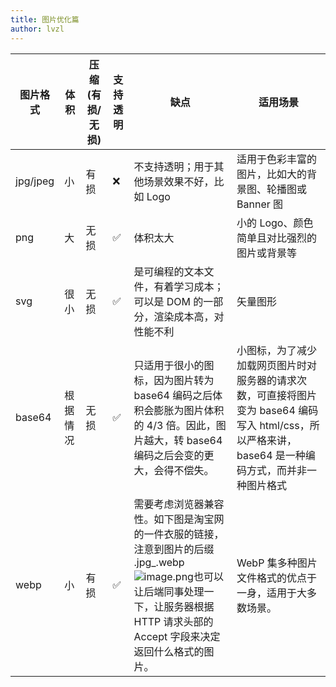 ```yaml
---
title: 图片优化篇
author: lvzl
---
```


| 图片格式 | 体积     | 压缩(有损/无损) | 支持透明 | 缺点                                                                                                                                                                                                                                                                                                 | 适用场景                                                                                                                                             |
| -------- | -------- | --------------- | -------- | ---------------------------------------------------------------------------------------------------------------------------------------------------------------------------------------------------------------------------------------------------------------------------------------------------- | ---------------------------------------------------------------------------------------------------------------------------------------------------- |
| jpg/jpeg | 小       | 有损            | ❌       | 不支持透明；用于其他场景效果不好，比如 Logo                                                                                                                                                                                                                                                          | 适用于色彩丰富的图片，比如大的背景图、轮播图或 Banner 图                                                                                             |
| png      | 大       | 无损            | ✅       | 体积太大                                                                                                                                                                                                                                                                                             | 小的 Logo、颜色简单且对比强烈的图片或背景等                                                                                                          |
| svg      | 很小     | 无损            | ✅       | 是可编程的文本文件，有着学习成本；可以是 DOM 的一部分，渲染成本高，对性能不利                                                                                                                                                                                                                        | 矢量图形                                                                                                                                             |
| base64   | 根据情况 | 无损            | ✅       | 只适用于很小的图标，因为图片转为 base64 编码之后体积会膨胀为图片体积的 4/3 倍。因此，图片越大，转 base64 编码之后会变的更大，会得不偿失。                                                                                                                                                            | 小图标，为了减少加载网页图片时对服务器的请求次数，可直接将图片变为 base64 编码写入 html/css，所以严格来讲，base64 是一种编码方式，而并非一种图片格式 |
| webp     | 小       | 有损            | ✅       | 需要考虑浏览器兼容性。如下图是淘宝网的一件衣服的链接，注意到图片的后缀 .jpg\_.webp![image.png](https://mp-cb2e47ef-a802-469a-a81c-2b6efa9f8b60.cdn.bspapp.com/blog-resource/images/tianmao-exam-pic.png)也可以让后端同事处理一下，让服务器根据 HTTP 请求头部的 Accept 字段来决定返回什么格式的图片。 | WebP 集多种图片文件格式的优点于一身，适用于大多数场景。                                                                                              |
